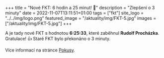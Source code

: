 +++
title = "Nové FKT: 6 hodin a 25 minut! 🎉"
description = "Zlepšení o 3 minuty"
date = 2022-11-07T13:11:51+01:00
tags = ["fkt"]
site_logo = "../../img/logo.png"
featured_image = "/aktuality/img/FKT-5.jpg"
images = ["/aktuality/img/FKT-5.jpg"]
+++

A je tady nové FKT s hodnotou **6:25:33**, které zaběhnul **Rudolf
Procházka**. Gratulace! 👍 Staré FKT bylo překonáno o 3 minuty.

Více informací na stránce [Pokusy](/pokusy).
